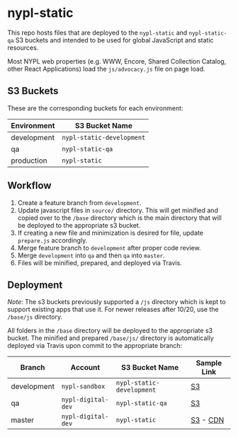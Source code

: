 # nypl-static

This repo hosts files that are deployed to the `nypl-static` and `nypl-static-qa` S3 buckets and intended to be used for global JavaScript and static resources.

Most NYPL web properties (e.g. WWW, Encore, Shared Collection Catalog, other React Applications) load the `js/advocacy.js` file on page load.

## S3 Buckets

These are the corresponding buckets for each environment:

| Environment | S3 Bucket Name            |
|-------------|---------------------------|
| development | `nypl-static-development` |
| qa          | `nypl-static-qa`          |
| production  | `nypl-static`             |

## Workflow

1. Create a feature branch from `development`.
2. Update javascript files in `source/` directory. This will get minified and copied over to the `/base` directory which is the main directory that will be deployed to the appropriate s3 bucket.
3. If creating a new file and minimization is desired for file, update `prepare.js` accordingly.
4. Merge feature branch to `development` after proper code review.
6. Merge `development` into `qa` and then `qa` into `master`.
5. Files will be minified, prepared, and deployed via Travis.

## Deployment

*Note*: The s3 buckets previously supported a `/js` directory which is kept to support existing apps that use it. For newer releases after 10/20, use the `/base/js` directory.

All folders in the `/base` directory will be deployed to the appropriate s3 bucket.
The minified and prepared `/base/js/` directory is automatically deployed via Travis upon commit to the appropriate branch:

| Branch      | Account            | S3 Bucket Name            | Sample Link                                                                                               |
|-------------|--------------------|---------------------------|-----------------------------------------------------------------------------------------------------------|
| development | `nypl-sandbox`     | `nypl-static-development` | [S3](https://s3.amazonaws.com/nypl-static-development/js/advocacy.js)                                     |
| qa          | `nypl-digital-dev` | `nypl-static-qa`          | [S3](https://s3.amazonaws.com/nypl-static-qa/js/advocacy.js)                                              |
| master      | `nypl-digital-dev` | `nypl-static`             | [S3](https://s3.amazonaws.com/nypl-static/js/advocacy.js) - [CDN](https://assets.nypl.org/js/advocacy.js) |
